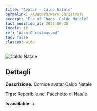 ```yaml
---
title: "Avatar - Caldo Natale"
permalink: /Avatars/Warm Christmas/
excerpt: "Era of Chaos  Caldo Natale"
last_modified_at: 2021-06-30
locale: it
ref: "Warm Christmas.md"
toc: false
classes: wide
---
```

 ![Caldo Natale](/images/a/avatarFrame_47.png)

## Dettagli

 **Descrizione:** Cornice avatar Caldo Natale 

 **Tips:** Reperibile nel Pacchetto di Natale 

 **Is available:**  + 


